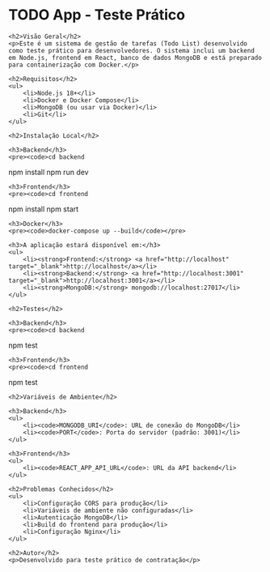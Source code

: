 <h1>TODO App - Teste Prático</h1>

    <h2>Visão Geral</h2>
    <p>Este é um sistema de gestão de tarefas (Todo List) desenvolvido como teste prático para desenvolvedores. O sistema inclui um backend em Node.js, frontend em React, banco de dados MongoDB e está preparado para containerização com Docker.</p>

    <h2>Requisitos</h2>
    <ul>
        <li>Node.js 18+</li>
        <li>Docker e Docker Compose</li>
        <li>MongoDB (ou usar via Docker)</li>
        <li>Git</li>
    </ul>

    <h2>Instalação Local</h2>

    <h3>Backend</h3>
    <pre><code>cd backend
npm install
npm run dev</code></pre>

    <h3>Frontend</h3>
    <pre><code>cd frontend
npm install
npm start</code></pre>

    <h3>Docker</h3>
    <pre><code>docker-compose up --build</code></pre>

    <h3>A aplicação estará disponível em:</h3>
    <ul>
        <li><strong>Frontend:</strong> <a href="http://localhost" target="_blank">http://localhost</a></li>
        <li><strong>Backend:</strong> <a href="http://localhost:3001" target="_blank">http://localhost:3001</a></li>
        <li><strong>MongoDB:</strong> mongodb://localhost:27017</li>
    </ul>

    <h2>Testes</h2>

    <h3>Backend</h3>
    <pre><code>cd backend
npm test</code></pre>

    <h3>Frontend</h3>
    <pre><code>cd frontend
npm test</code></pre>

    <h2>Variáveis de Ambiente</h2>

    <h3>Backend</h3>
    <ul>
        <li><code>MONGODB_URI</code>: URL de conexão do MongoDB</li>
        <li><code>PORT</code>: Porta do servidor (padrão: 3001)</li>
    </ul>

    <h3>Frontend</h3>
    <ul>
        <li><code>REACT_APP_API_URL</code>: URL da API backend</li>
    </ul>

    <h2>Problemas Conhecidos</h2>
    <ul>
        <li>Configuração CORS para produção</li>
        <li>Variáveis de ambiente não configuradas</li>
        <li>Autenticação MongoDB</li>
        <li>Build do frontend para produção</li>
        <li>Configuração Nginx</li>
    </ul>

    <h2>Autor</h2>
    <p>Desenvolvido para teste prático de contratação</p>
